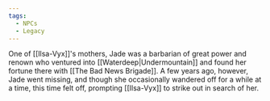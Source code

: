 ```yaml
---
tags:
  - NPCs
  - Legacy
---
```

One of [[Ilsa-Vyx]]'s mothers, Jade was a barbarian of great power and renown who ventured into [[Waterdeep|Undermountain]] and found her fortune there with [[The Bad News Brigade]]. A few years ago, however, Jade went missing, and though she occasionally wandered off for a while at a time, this time felt off, prompting [[Ilsa-Vyx]] to strike out in search of her.